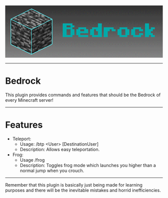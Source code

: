 
![alt text](https://github.com/Jasper1229/Bedrock/blob/main/BedrockBannerGif.gif)
***
# Bedrock


This plugin provides commands and features that should be the Bedrock of every Minecraft server!

***
# Features

* Teleport: <br />
	* Usage: /btp \<User\> \[DestinationUser\] <br />
	* Description: Allows easy teleportation. <br />
* Frog:
	* Usage /frog
	* Description: Toggles frog mode which launches you higher than a normal jump when you crouch. 


***
Remember that this plugin is basically just being made for learning purposes and there will be the inevitable mistakes and horrid inefficiencies.